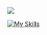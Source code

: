 <p align="left">
  <img src="https://readme-typing-svg.demolab.com/?lines=%20Odoo%20Developer%20;%20Python%20Django%20Full-stack%20Developer&font=Fira%20Code&left=true&width=1000&height=45&color=fff53a&vCenter=true&pause=90&size=30" />
</p>

[![My Skills](https://skillicons.dev/icons?i=py,django,html,css,js,bootstrap,postgres,git,github,vscode,notion,stackoverflow&perline=6)](https://skillicons.dev)

